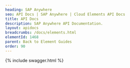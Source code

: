 ```yaml
---
heading: SAP Anywhere
seo: API Docs | SAP Anywhere | Cloud Elements API Docs
title: API Docs
description: SAP Anywhere API Documentation.
layout: apidocs
breadcrumbs: /docs/elements.html
elementId: 1468
parent: Back to Element Guides
order: 90
---
```


{% include swagger.html %}
